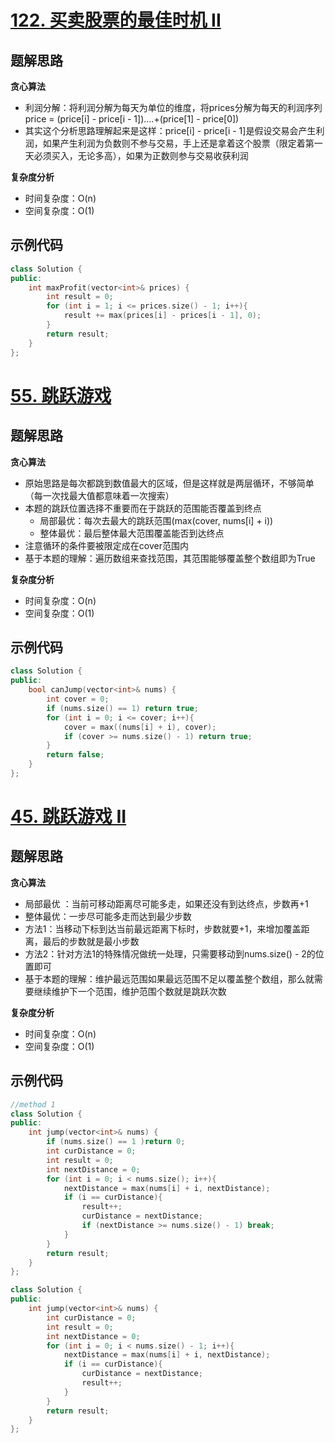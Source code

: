 # [122. 买卖股票的最佳时机 II](https://leetcode.cn/problems/best-time-to-buy-and-sell-stock-ii/)

## 题解思路

**贪心算法**

- 利润分解：将利润分解为每天为单位的维度，将prices分解为每天的利润序列price = (price[i] - price[i - 1])....+(price[1] - price[0])
- 其实这个分析思路理解起来是这样：price[i] - price[i - 1]是假设交易会产生利润，如果产生利润为负数则不参与交易，手上还是拿着这个股票（限定着第一天必须买入，无论多高），如果为正数则参与交易收获利润

**复杂度分析**

- 时间复杂度：O(n)
- 空间复杂度：O(1)

## 示例代码

```C++
class Solution {
public:
    int maxProfit(vector<int>& prices) {
        int result = 0;
        for (int i = 1; i <= prices.size() - 1; i++){
            result += max(prices[i] - prices[i - 1], 0);
        }
        return result;
    }
};
```

# [55. 跳跃游戏 ](https://leetcode.cn/problems/jump-game/description/)

## 题解思路

**贪心算法**

- 原始思路是每次都跳到数值最大的区域，但是这样就是两层循环，不够简单（每一次找最大值都意味着一次搜索）
- 本题的跳跃位置选择不重要而在于跳跃的范围能否覆盖到终点
  - 局部最优：每次去最大的跳跃范围(max(cover, nums[i] + i))
  - 整体最优：最后整体最大范围覆盖能否到达终点
- 注意循环的条件要被限定成在cover范围内
- 基于本题的理解：遍历数组来查找范围，其范围能够覆盖整个数组即为True

**复杂度分析**

- 时间复杂度：O(n)
- 空间复杂度：O(1)

## 示例代码

```C++
class Solution {
public:
    bool canJump(vector<int>& nums) {
        int cover = 0;
        if (nums.size() == 1) return true;
        for (int i = 0; i <= cover; i++){
            cover = max((nums[i] + i), cover);
            if (cover >= nums.size() - 1) return true;
        }
        return false;
    }
};
```

# [45. 跳跃游戏 II ](https://leetcode.cn/problems/jump-game-ii/)

## 题解思路

**贪心算法**

- 局部最优 ：当前可移动距离尽可能多走，如果还没有到达终点，步数再+1
- 整体最优：一步尽可能多走而达到最少步数
- 方法1：当移动下标到达当前最远距离下标时，步数就要+1，来增加覆盖距离，最后的步数就是最小步数
- 方法2：针对方法1的特殊情况做统一处理，只需要移动到nums.size() - 2的位置即可
- 基于本题的理解：维护最远范围如果最远范围不足以覆盖整个数组，那么就需要继续维护下一个范围，维护范围个数就是跳跃次数

**复杂度分析**

- 时间复杂度：O(n)
- 空间复杂度：O(1)

## 示例代码

```C++
//method 1
class Solution {
public:
    int jump(vector<int>& nums) {
        if (nums.size() == 1 )return 0;
        int curDistance = 0;
        int result = 0;
        int nextDistance = 0;
        for (int i = 0; i < nums.size(); i++){
            nextDistance = max(nums[i] + i, nextDistance);
            if (i == curDistance){
                result++;
                curDistance = nextDistance;
                if (nextDistance >= nums.size() - 1) break;
            }
        }
        return result;
    }
};
```

```C++
class Solution {
public:
    int jump(vector<int>& nums) {
        int curDistance = 0;
        int result = 0;
        int nextDistance = 0;
        for (int i = 0; i < nums.size() - 1; i++){
            nextDistance = max(nums[i] + i, nextDistance);
            if (i == curDistance){
                curDistance = nextDistance;
                result++;
            }
        }
        return result;
    }
};
```

